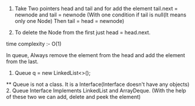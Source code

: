 <!-- For Queue (Implementation with linked list) -->

1. Take Two pointers head and tail
and for add the element tail.next = newnode and tail = newnode
(With one condition if tail is null(It means only one Node) Then tail = head = newnode)

2. To delete the Node from the first just head = head.next.

time complexity :- O(1)

In queue, Always remove the element from the head and add the element from the last.

<!-- Collection framework Implementation -->

1. Queue<Integer> q = new LinkedList<>();

** Queue is not a class. It is a Interface(Interface doesn't have any objects)
2. Queue Interface Implements LinkedList and ArrayDeque.
(With the help of these two we can add, delete and peek the element)